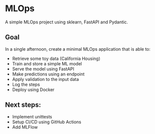 # MLOps

A simple MLOps project using sklearn, FastAPI and Pydantic.

## Goal

In a single afternoon, create a minimal MLOps application that is able to:
- Retrieve some toy data (California Housing)
- Train and store a simple ML model
- Serve the model using FastAPI
- Make predictions using an endpoint
- Apply validation to the input data
- Log the steps
- Deploy using Docker

## Next steps:

- Implement unittests
- Setup CI/CD using GitHub Actions
- Add MLFlow
